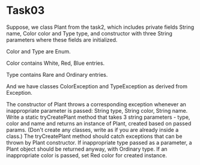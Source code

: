 # Task03

Suppose, we class Plant from the task2, which includes private fields String name, Color color and Type type, and constructor with three String parameters where these fields are initialized. 


Color and Type are Enum. 

Color contains White, Red, Blue entries.

Type contains Rare and Ordinary entries.


And we have classes ColorException and TypeException as derived from Exception.

The constructor of Plant throws a corresponding exception whenever an inappropriate parameter is passed: String type, String color, String name.
Write a static tryCreatePlant method that takes 3 string parameters - type, color and name and returns an instance of Plant, created based on passed params. (Don't create any classes, write as if you are already inside a class.)
The tryCreatePlant method should catch exceptions that can be thrown by Plant constructor. If inappropriate type passed as a parameter, a Plant object should be returned anyway, with Ordinary type. If an inappropriate color is passed, set Red color for created instance.
